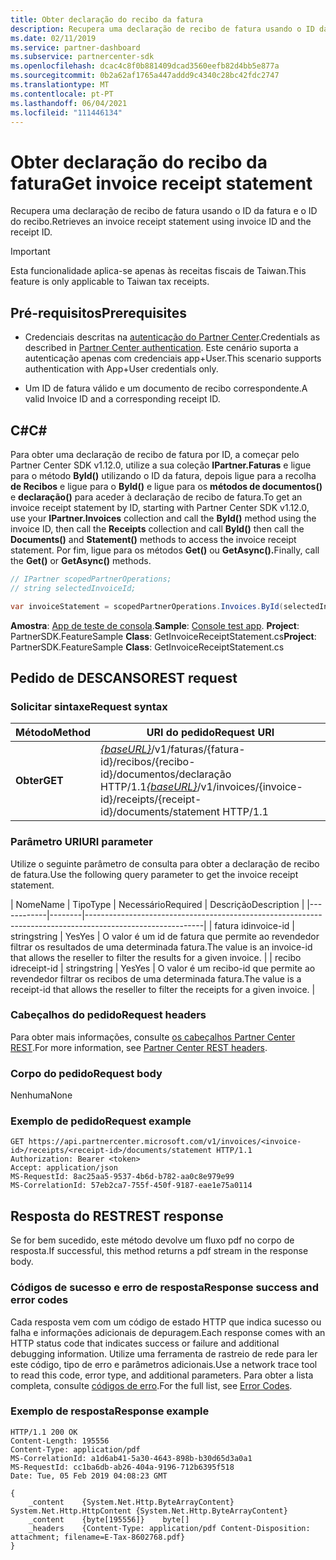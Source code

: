 ```yaml
---
title: Obter declaração do recibo da fatura
description: Recupera uma declaração de recibo de fatura usando o ID da fatura e o ID do recibo.
ms.date: 02/11/2019
ms.service: partner-dashboard
ms.subservice: partnercenter-sdk
ms.openlocfilehash: dcac4c8f0b881409dcad3560eefb82d4bb5e877a
ms.sourcegitcommit: 0b2a62af1765a447addd9c4340c28bc42fdc2747
ms.translationtype: MT
ms.contentlocale: pt-PT
ms.lasthandoff: 06/04/2021
ms.locfileid: "111446134"
---
```

# <a name="get-invoice-receipt-statement"></a><span data-ttu-id="cee8b-103">Obter declaração do recibo da fatura</span><span class="sxs-lookup"><span data-stu-id="cee8b-103">Get invoice receipt statement</span></span>

<span data-ttu-id="cee8b-104">Recupera uma declaração de recibo de fatura usando o ID da fatura e o ID do recibo.</span><span class="sxs-lookup"><span data-stu-id="cee8b-104">Retrieves an invoice receipt statement using invoice ID and the receipt ID.</span></span>

> [!IMPORTANT]
> <span data-ttu-id="cee8b-105">Esta funcionalidade aplica-se apenas às receitas fiscais de Taiwan.</span><span class="sxs-lookup"><span data-stu-id="cee8b-105">This feature is only applicable to Taiwan tax receipts.</span></span>

## <a name="prerequisites"></a><span data-ttu-id="cee8b-106">Pré-requisitos</span><span class="sxs-lookup"><span data-stu-id="cee8b-106">Prerequisites</span></span>

- <span data-ttu-id="cee8b-107">Credenciais descritas na [autenticação do Partner Center](partner-center-authentication.md).</span><span class="sxs-lookup"><span data-stu-id="cee8b-107">Credentials as described in [Partner Center authentication](partner-center-authentication.md).</span></span> <span data-ttu-id="cee8b-108">Este cenário suporta a autenticação apenas com credenciais app+User.</span><span class="sxs-lookup"><span data-stu-id="cee8b-108">This scenario supports authentication with App+User credentials only.</span></span>

- <span data-ttu-id="cee8b-109">Um ID de fatura válido e um documento de recibo correspondente.</span><span class="sxs-lookup"><span data-stu-id="cee8b-109">A valid Invoice ID and a corresponding receipt ID.</span></span>

## <a name="c"></a><span data-ttu-id="cee8b-110">C\#</span><span class="sxs-lookup"><span data-stu-id="cee8b-110">C\#</span></span>

<span data-ttu-id="cee8b-111">Para obter uma declaração de recibo de fatura por ID, a começar pelo Partner Center SDK v1.12.0, utilize a sua coleção **IPartner.Faturas** e ligue para o método **ById()** utilizando o ID da fatura, depois ligue para a recolha **de Recibos** e ligue para o **ById()** e ligue para os **métodos de documentos()** e **declaração()** para aceder à declaração de recibo de fatura.</span><span class="sxs-lookup"><span data-stu-id="cee8b-111">To get an invoice receipt statement by ID, starting with Partner Center SDK v1.12.0, use your **IPartner.Invoices** collection and call the **ById()** method using the invoice ID, then call the **Receipts** collection and call **ById()** then call the **Documents()** and **Statement()** methods to access the invoice receipt statement.</span></span> <span data-ttu-id="cee8b-112">Por fim, ligue para os métodos **Get()** ou **GetAsync().**</span><span class="sxs-lookup"><span data-stu-id="cee8b-112">Finally, call the **Get()** or **GetAsync()** methods.</span></span>

``` csharp
// IPartner scopedPartnerOperations;
// string selectedInvoiceId;

var invoiceStatement = scopedPartnerOperations.Invoices.ById(selectedInvoiceId).Receipts.ById(selectedReceipt).Documents.Statement.Get();
```

<span data-ttu-id="cee8b-113">**Amostra**: [App de teste de consola](console-test-app.md).</span><span class="sxs-lookup"><span data-stu-id="cee8b-113">**Sample**: [Console test app](console-test-app.md).</span></span> <span data-ttu-id="cee8b-114">**Project**: PartnerSDK.FeatureSample **Class**: GetInvoiceReceiptStatement.cs</span><span class="sxs-lookup"><span data-stu-id="cee8b-114">**Project**: PartnerSDK.FeatureSample **Class**: GetInvoiceReceiptStatement.cs</span></span>

## <a name="rest-request"></a><span data-ttu-id="cee8b-115">Pedido de DESCANSO</span><span class="sxs-lookup"><span data-stu-id="cee8b-115">REST request</span></span>

### <a name="request-syntax"></a><span data-ttu-id="cee8b-116">Solicitar sintaxe</span><span class="sxs-lookup"><span data-stu-id="cee8b-116">Request syntax</span></span>

| <span data-ttu-id="cee8b-117">Método</span><span class="sxs-lookup"><span data-stu-id="cee8b-117">Method</span></span>  | <span data-ttu-id="cee8b-118">URI do pedido</span><span class="sxs-lookup"><span data-stu-id="cee8b-118">Request URI</span></span>                                                                                                            |
|---------|------------------------------------------------------------------------------------------------------------------------|
| <span data-ttu-id="cee8b-119">**Obter**</span><span class="sxs-lookup"><span data-stu-id="cee8b-119">**GET**</span></span> | <span data-ttu-id="cee8b-120">[*{baseURL}*](partner-center-rest-urls.md)/v1/faturas/{fatura-id}/recibos/{recibo-id}/documentos/declaração HTTP/1.1</span><span class="sxs-lookup"><span data-stu-id="cee8b-120">[*{baseURL}*](partner-center-rest-urls.md)/v1/invoices/{invoice-id}/receipts/{receipt-id}/documents/statement HTTP/1.1</span></span> |

### <a name="uri-parameter"></a><span data-ttu-id="cee8b-121">Parâmetro URI</span><span class="sxs-lookup"><span data-stu-id="cee8b-121">URI parameter</span></span>

<span data-ttu-id="cee8b-122">Utilize o seguinte parâmetro de consulta para obter a declaração de recibo de fatura.</span><span class="sxs-lookup"><span data-stu-id="cee8b-122">Use the following query parameter to get the invoice receipt statement.</span></span>

| <span data-ttu-id="cee8b-123">Nome</span><span class="sxs-lookup"><span data-stu-id="cee8b-123">Name</span></span>       | <span data-ttu-id="cee8b-124">Tipo</span><span class="sxs-lookup"><span data-stu-id="cee8b-124">Type</span></span>   | <span data-ttu-id="cee8b-125">Necessário</span><span class="sxs-lookup"><span data-stu-id="cee8b-125">Required</span></span> | <span data-ttu-id="cee8b-126">Descrição</span><span class="sxs-lookup"><span data-stu-id="cee8b-126">Description</span></span>                                                                                    |
|------------|--------|-----------------------------------------------------------------------------------------------------------|
| <span data-ttu-id="cee8b-127">fatura id</span><span class="sxs-lookup"><span data-stu-id="cee8b-127">invoice-id</span></span> | <span data-ttu-id="cee8b-128">string</span><span class="sxs-lookup"><span data-stu-id="cee8b-128">string</span></span> | <span data-ttu-id="cee8b-129">Yes</span><span class="sxs-lookup"><span data-stu-id="cee8b-129">Yes</span></span>      | <span data-ttu-id="cee8b-130">O valor é um id de fatura que permite ao revendedor filtrar os resultados de uma determinada fatura.</span><span class="sxs-lookup"><span data-stu-id="cee8b-130">The value is an invoice-id that allows the reseller to filter the results for a given invoice.</span></span> |
| <span data-ttu-id="cee8b-131">recibo id</span><span class="sxs-lookup"><span data-stu-id="cee8b-131">receipt-id</span></span> | <span data-ttu-id="cee8b-132">string</span><span class="sxs-lookup"><span data-stu-id="cee8b-132">string</span></span> | <span data-ttu-id="cee8b-133">Yes</span><span class="sxs-lookup"><span data-stu-id="cee8b-133">Yes</span></span>      | <span data-ttu-id="cee8b-134">O valor é um recibo-id que permite ao revendedor filtrar os recibos de uma determinada fatura.</span><span class="sxs-lookup"><span data-stu-id="cee8b-134">The value is a receipt-id that allows the reseller to filter the receipts for a given invoice.</span></span> |

### <a name="request-headers"></a><span data-ttu-id="cee8b-135">Cabeçalhos do pedido</span><span class="sxs-lookup"><span data-stu-id="cee8b-135">Request headers</span></span>

<span data-ttu-id="cee8b-136">Para obter mais informações, consulte [os cabeçalhos Partner Center REST](headers.md).</span><span class="sxs-lookup"><span data-stu-id="cee8b-136">For more information, see [Partner Center REST headers](headers.md).</span></span>

### <a name="request-body"></a><span data-ttu-id="cee8b-137">Corpo do pedido</span><span class="sxs-lookup"><span data-stu-id="cee8b-137">Request body</span></span>

<span data-ttu-id="cee8b-138">Nenhuma</span><span class="sxs-lookup"><span data-stu-id="cee8b-138">None</span></span>

### <a name="request-example"></a><span data-ttu-id="cee8b-139">Exemplo de pedido</span><span class="sxs-lookup"><span data-stu-id="cee8b-139">Request example</span></span>

```http
GET https://api.partnercenter.microsoft.com/v1/invoices/<invoice-id>/receipts/<receipt-id>/documents/statement HTTP/1.1
Authorization: Bearer <token>
Accept: application/json
MS-RequestId: 8ac25aa5-9537-4b6d-b782-aa0c8e979e99
MS-CorrelationId: 57eb2ca7-755f-450f-9187-eae1e75a0114
```

## <a name="rest-response"></a><span data-ttu-id="cee8b-140">Resposta do REST</span><span class="sxs-lookup"><span data-stu-id="cee8b-140">REST response</span></span>

<span data-ttu-id="cee8b-141">Se for bem sucedido, este método devolve um fluxo pdf no corpo de resposta.</span><span class="sxs-lookup"><span data-stu-id="cee8b-141">If successful, this method returns a pdf stream in the response body.</span></span>

### <a name="response-success-and-error-codes"></a><span data-ttu-id="cee8b-142">Códigos de sucesso e erro de resposta</span><span class="sxs-lookup"><span data-stu-id="cee8b-142">Response success and error codes</span></span>

<span data-ttu-id="cee8b-143">Cada resposta vem com um código de estado HTTP que indica sucesso ou falha e informações adicionais de depuragem.</span><span class="sxs-lookup"><span data-stu-id="cee8b-143">Each response comes with an HTTP status code that indicates success or failure and additional debugging information.</span></span> <span data-ttu-id="cee8b-144">Utilize uma ferramenta de rastreio de rede para ler este código, tipo de erro e parâmetros adicionais.</span><span class="sxs-lookup"><span data-stu-id="cee8b-144">Use a network trace tool to read this code, error type, and additional parameters.</span></span> <span data-ttu-id="cee8b-145">Para obter a lista completa, consulte [códigos de erro](error-codes.md).</span><span class="sxs-lookup"><span data-stu-id="cee8b-145">For the full list, see [Error Codes](error-codes.md).</span></span>

### <a name="response-example"></a><span data-ttu-id="cee8b-146">Exemplo de resposta</span><span class="sxs-lookup"><span data-stu-id="cee8b-146">Response example</span></span>

```http
HTTP/1.1 200 OK
Content-Length: 195556
Content-Type: application/pdf
MS-CorrelationId: a1d6ab41-5a30-4643-898b-b30d65d3a0a1
MS-RequestId: cc1ba6db-ab26-404a-9196-712b6395f518
Date: Tue, 05 Feb 2019 04:08:23 GMT

{
    _content    {System.Net.Http.ByteArrayContent}    System.Net.Http.HttpContent {System.Net.Http.ByteArrayContent}
    _content    {byte[195556]}    byte[]
    _headers    {Content-Type: application/pdf Content-Disposition: attachment; filename=E-Tax-8602768.pdf}
}
```
